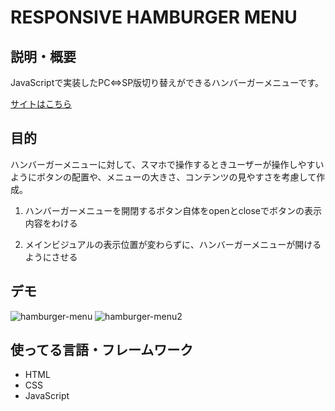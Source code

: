 # RESPONSIVE HAMBURGER MENU

## 説明・概要

JavaScriptで実装したPC⇔SP版切り替えができるハンバーガーメニューです。

[サイトはこちら](https://ashley-bbe.github.io/js-template-responsive-hamburger-menu/)
  
## 目的
ハンバーガーメニューに対して、スマホで操作するときユーザーが操作しやすいようにボタンの配置や、メニューの大きさ、コンテンツの見やすさを考慮して作成。

1. ハンバーガーメニューを開閉するボタン自体をopenとcloseでボタンの表示内容をわける

2. メインビジュアルの表示位置が変わらずに、ハンバーガーメニューが開けるようにさせる

## デモ
![hamburger-menu](https://user-images.githubusercontent.com/112611182/188341408-862a73cf-eb0d-4f22-967f-a22d552c32d7.jpg)
![hamburger-menu2](https://user-images.githubusercontent.com/112611182/188341410-9f740fc3-1691-460a-a8f2-43a8c81cd498.jpg)

## 使ってる言語・フレームワーク

* HTML
* CSS
* JavaScript
